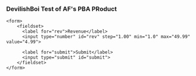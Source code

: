 <!DOCTYPE html>

<html>
  <head>
    <title> PBA Tests</title>
    <!-- AppsFlyer web SDK -->
    <script>
    !function(t,e,n,s,a,c,i,o,p){t.AppsFlyerSdkObject=a,t.AF=t.AF||function(){
    (t.AF.q=t.AF.q||[]).push([Date.now()].concat(Array.prototype.slice.call(arguments)))},
    t.AF.id=t.AF.id||i,t.AF.plugins={},o=e.createElement(n),p=e.getElementsByTagName(n)[0],o.async=1,
    o.src="https://websdk.appsflyer.com?"+(c.length>0?"st="+c.split(",").sort().join(",")+"&":"")+(i.length>0?"af_id="+i:""),
    p.parentNode.insertBefore(o,p)}(window,document,"script",0,"AF","pba","65738378-bd4e-4d5f-b6b2-a7dc38240cfe")
    </script>
  </head>
  
  <body>
    <h3>DevilishBoi Test of AF's PBA PRoduct</h3>
  
    <form>
        <fieldset>
          <label for="rev">Revenue</label>
          <input type="number" id="rev" step="1.00" min="1.0" max="49.99" value="4.99">
          
          <label for="submit">Submit</label>
          <input type="submit" id="submit">
        </fieldset>
    </form>
  </body>

</html>
